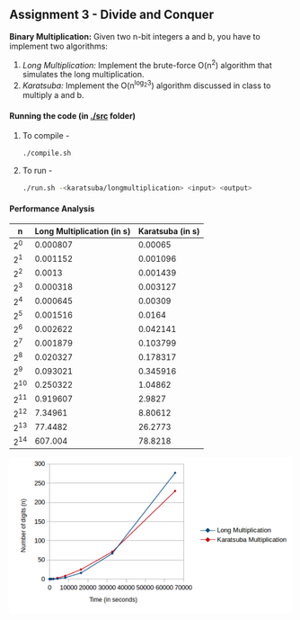 ## Assignment 3 - Divide and Conquer

**Binary Multiplication:** Given two n-bit integers a and b, you have to implement two algorithms:

   1. *Long Multiplication:* Implement the brute-force O(n<sup>2</sup>) algorithm that simulates the long multiplication.
   2. *Karatsuba:* Implement the O(n<sup>log<sub>2</sub>3</sup>) algorithm discussed in class to multiply a and b.


#### Running the code (in [./src](./src) folder)

1. To compile -

    ```bash
    ./compile.sh
    ```

2. To run - 

    ```bash
    ./run.sh -<karatsuba/longmultiplication> <input> <output>
    ```

#### Performance Analysis

|        n	       | Long Multiplication (in s) | 	Karatsuba (in s)   |
| ---------------- | -------------------------- | -------------------- |
|  2<sup>0</sup>   |         0.000807	        |      0.00065         |
|  2<sup>1</sup>   |         0.001152	        |      0.001096        |
|  2<sup>2</sup>   |         0.0013 	        |      0.001439        |
|  2<sup>3</sup>   |         0.000318	        |      0.003127        |
|  2<sup>4</sup>   |         0.000645	        |      0.00309         |
|  2<sup>5</sup>   |         0.001516	        |      0.0164          |
|  2<sup>6</sup>   |         0.002622	        |      0.042141        |
|  2<sup>7</sup>   |         0.001879	        |      0.103799        |
|  2<sup>8</sup>   |         0.020327	        |      0.178317        |
|  2<sup>9</sup>   |         0.093021	        |      0.345916        |
|  2<sup>10</sup>  |         0.250322	        |      1.04862         |
|  2<sup>11</sup>  |         0.919607	        |      2.9827          |
|  2<sup>12</sup>  |         7.34961	        |      8.80612         |
|  2<sup>13</sup>  |         77.4482	        |      26.2773         |
|  2<sup>14</sup>  |         607.004	        |      78.8218         |


![n vs time plot for Karatsuba and Longmultiplication](src/graph.png)